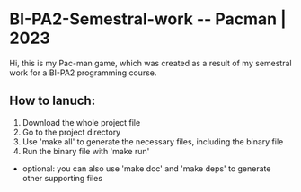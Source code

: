 # BI-PA2-Semestral-work -- Pacman | 2023

Hi, this is my Pac-man game, which was created as a result of my semestral work for a BI-PA2 programming course.

## How to lanuch:
1. Download the whole project file
2. Go to the project directory
3. Use 'make all' to generate the necessary files, including the binary file
4. Run the binary file with 'make run'

* optional: you can also use 'make doc' and 'make deps' to generate other supporting files
